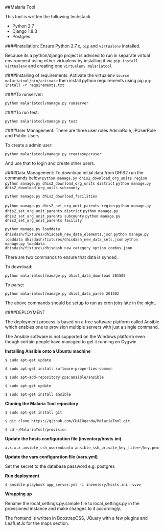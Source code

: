 ##Malaria Tool

This tool is written the following techstack.

- Python 2.7
- Django 1.8.3
- Postgres


####Installation:
Ensure Python 2.7.x, `pip` and `virtualenv` installed. 

Because its a python/django project is advised to run in separate virtual environment using either virtualenv by installing it via `pip install virtualenv` and creating one `virtualenv malariatool` 

####Installing of requirements.
Activate the virtualenv `source malariatool/bin/activate`
then install python requirements using pip `pip install -r requirements.txt `   

####To runserver:

`python malariatool/manage.py runserver`

####To run test:

`python malariatool/manage.py test`

####User Management:
There are three user roles AdminRole, IPUserRole and Public Users.

To create a admin user:

`python malariatool/manage.py createsuperuser`

And use that to login and create other users.

####Data Management:
To download initial data from DHIS2 run the commands below
`python manage.py dhis2_download_org_units region`
`python manage.py dhis2_download_org_units district`
`python manage.py dhis2_download_org_units subcounty`

`python manage.py dhis2_download_facilities`

`python manage.py dhis2_set_org_unit_parents region`
`python manage.py dhis2_set_org_unit_parents district`
`python manage.py dhis2_set_org_unit_parents subcounty`
`python manage.py dhis2_set_org_unit_parents facility`

`python manage.py loaddata dhisdash/fixtures/dhisdash_new_data_elements.json`
`python manage.py loaddata dhisdash/fixtures/dhisdash_new_data_sets.json`
`python manage.py loaddata dhisdash/fixtures/dhisdash_new_category_option_combos.json`

There are two commands to ensure that data is synced.

To download:

`python malariatool/manage.py dhis2_data_download 201502`

To parse:

`python malariatool/manage.py dhis2_data_parse 201502`

The above commands should be setup to run as cron jobs late in the night. 

####DEPLOYMENT

The deployment process is based on a free software platform called Ansible which enables one to provision multiple servers with just a single command.

The Ansible software is not supported on the Windows platform even though certain people have managed to get it running on Cygwin.

**Installing Ansible onto a Ubuntu machine**

`$ sudo apt-get update`

`$ sudo apt-get install software-properties-common`

`$ sudo apt-add-repository ppa:ansible/ansible`

`$ sudo apt-get update`

`$ sudo apt-get install ansible`

**Cloning the Malaria Tool repository**

`$ sudo apt-get install git`

`$ git clone https://github.com/CHAIUganda/MalariaTool.git`

`$ cd ~/MalariaTool/provision`

**Update the hosts configuration file (inventory/hosts.ini)**

`x.x.x.x ansible_ssh_user=ubuntu ansible_ssh_private_key_file=~/key.pem`

**Update the vars configuration file (vars.yml)**

Set the secret to the database password e.g. postgres

**Run deployment**

`$ ansible-playbook app_server.yml -i inventory/hosts.ini -vvvv`

**Wrapping up**

Rename the local_settings.py.sample file to local_settings.py in the provisioned instance and make changes to it accordingly.



The frontend is written in BoostrapCSS, JQuery with a few plugins and LeafLetJs for the maps section.


